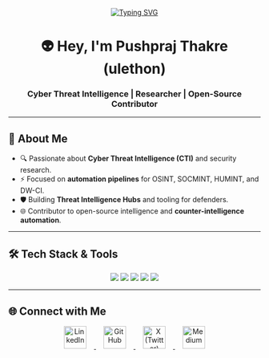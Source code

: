 <!-- Typing Animation -->
<p align="center">
  <a href="https://github.com/ulethon">
    <img src="https://readme-typing-svg.demolab.com?font=Fira+Code&pause=1000&color=36BCF7&width=500&lines=CTI+%7C+OSINT+%7C+SOCMINT+%7C+HUMINT+%7C+DARKINT;Tools+Automation+%7C+Open+Source+Contributer" alt="Typing SVG" />
  </a>
</p>

<!-- Profile Header -->
<h1 align="center">👽 Hey, I'm Pushpraj Thakre (ulethon)</h1>
<h3 align="center">Cyber Threat Intelligence | Researcher | Open-Source Contributor</h3>

---

<!-- About Me -->
## 🚀 About Me
- 🔍 Passionate about **Cyber Threat Intelligence (CTI)** and security research.  
- ⚡ Focused on **automation pipelines** for OSINT, SOCMINT, HUMINT, and DW-CI.  
- 🛡️ Building **Threat Intelligence Hubs** and tooling for defenders.  
- 🌐 Contributor to open-source intelligence and **counter-intelligence automation**.  

---

<!-- Tech Stack -->
## 🛠️ Tech Stack & Tools
<p align="center">
  <img src="https://img.shields.io/badge/Threat%20Actor%20Profiling-red?style=for-the-badge" />
  <img src="https://img.shields.io/badge/Malware%20Analysis-blue?style=for-the-badge" />
  <img src="https://img.shields.io/badge/OSINT%20%26%20SOCMINT-green?style=for-the-badge" />
  <img src="https://img.shields.io/badge/Dark%20Web%20Monitoring-purple?style=for-the-badge" />
  <img src="https://img.shields.io/badge/Threat%20Intel%20Frameworks-orange?style=for-the-badge" />
</p>

---

## 🌐 Connect with Me  

<p align="center">
  <a href="https://www.linkedin.com/in/pushprajthakre/" target="_blank">
    <img src="https://cdn.jsdelivr.net/gh/devicons/devicon/icons/linkedin/linkedin-original.svg" width="45" height="45" alt="LinkedIn" style="margin: 0 15px;" />
  </a>
  <a href="https://github.com/ulethon/" target="_blank">
    <img src="https://cdn.jsdelivr.net/gh/devicons/devicon/icons/github/github-original.svg" width="45" height="45" alt="GitHub" style="margin: 0 15px;" />
  </a>
  <a href="https://x.com/ulethon" target="_blank">
    <img src="https://cdn.jsdelivr.net/gh/simple-icons/simple-icons/icons/x.svg" width="45" height="45" alt="X (Twitter)" style="margin: 0 15px;" />
  </a>
  <a href="https://medium.com/@ulethon/" target="_blank">
    <img src="https://cdn.jsdelivr.net/gh/simple-icons/simple-icons/icons/medium.svg" width="45" height="45" alt="Medium" style="margin: 0 15px;" />
  </a>
</p>
